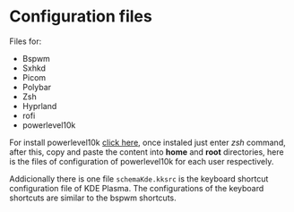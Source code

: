 # Configuration files

Files for:
- Bspwm 
- Sxhkd
- Picom
- Polybar
- Zsh 
- Hyprland
- rofi
- powerlevel10k

For install powerlevel10k [click here](https://github.com/romkatv/powerlevel10k), once instaled just enter *zsh* command, after this, copy and paste the content into **home** and **root** directories, here is the files of configuration of powerlevel10k for each user respectively.  
  
Addicionally there is one file `schemaKde.kksrc` is the keyboard shortcut configuration file of KDE Plasma. The configurations of the keyboard shortcuts are similar to the bspwm shortcuts.